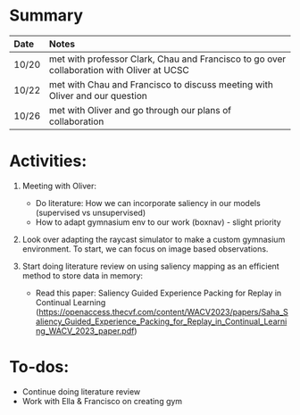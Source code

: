 # Summary
| Date   | Notes
| :----- | :-------------------------------
| 10/20 | met with professor Clark, Chau and Francisco to go over collaboration with Oliver at UCSC
| 10/22 | met with Chau and Francisco to discuss meeting with Oliver and our question
| 10/26 |	met with Oliver and go through our plans of collaboration

# Activities:
1. Meeting with Oliver:
   * Do literature: How we can incorporate saliency in our models (supervised vs unsupervised)
   * How to adapt gymnasium env to our work (boxnav) - slight priority

2. Look over adapting the raycast simulator to make a custom gymnasium environment. To start, we can focus on image based observations.
3. Start doing literature review on using saliency mapping as an efficient method to store data in memory:
   * Read this paper: Saliency Guided Experience Packing for Replay in Continual Learning (https://openaccess.thecvf.com/content/WACV2023/papers/Saha_Saliency_Guided_Experience_Packing_for_Replay_in_Continual_Learning_WACV_2023_paper.pdf)

# To-dos:
* Continue doing literature review
* Work with Ella & Francisco on creating gym
